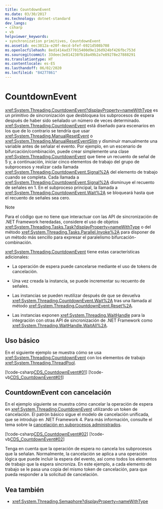 ```yaml
---
title: CountdownEvent
ms.date: 03/30/2017
ms.technology: dotnet-standard
dev_langs:
- csharp
- vb
helpviewer_keywords:
- synchronization primitives, CountdownEvent
ms.assetid: eec3812a-e20f-4ecd-bfef-6921d508b708
ms.openlocfilehash: 8ed1414ad377015400d9e126d924bf426fbc753d
ms.sourcegitcommit: 33deec3e814238fb18a49b2a7e89278e27888291
ms.translationtype: HT
ms.contentlocale: es-ES
ms.lasthandoff: 06/02/2020
ms.locfileid: "84277861"
---
```

# <a name="countdownevent"></a>CountdownEvent
<xref:System.Threading.CountdownEvent?displayProperty=nameWithType> es un primitivo de sincronización que desbloquea los subprocesos de espera después de haber sido señalado un número de veces determinado. <xref:System.Threading.CountdownEvent> está diseñado para escenarios en los que de lo contrario se tendría que usar <xref:System.Threading.ManualResetEvent> o <xref:System.Threading.ManualResetEventSlim> y disminuir manualmente una variable antes de señalar el evento. Por ejemplo, en un escenario de bifurcación/combinación, puede crear simplemente una clase <xref:System.Threading.CountdownEvent> que tiene un recuento de señal de 5 y, a continuación, iniciar cinco elementos de trabajo del grupo de subprocesos y realizar cada llamada <xref:System.Threading.CountdownEvent.Signal%2A> del elemento de trabajo cuando se completa. Cada llamada a <xref:System.Threading.CountdownEvent.Signal%2A> disminuye el recuento de señales en 1. En el subproceso principal, la llamada a <xref:System.Threading.CountdownEvent.Wait%2A> se bloqueará hasta que el recuento de señales sea cero.  
  
> [!NOTE]
> Para el código que no tiene que interactuar con las API de sincronización de .NET Framework heredadas, considere el uso de objetos <xref:System.Threading.Tasks.Task?displayProperty=nameWithType> o del método <xref:System.Threading.Tasks.Parallel.Invoke%2A> para disponer de un método más sencillo para expresar el paralelismo bifurcación-combinación.  
  
 <xref:System.Threading.CountdownEvent> tiene estas características adicionales:  
  
- La operación de espera puede cancelarse mediante el uso de tokens de cancelación.  
  
- Una vez creada la instancia, se puede incrementar su recuento de señales.  
  
- Las instancias se pueden reutilizar después de que se devuelva <xref:System.Threading.CountdownEvent.Wait%2A> tras una llamada al método <xref:System.Threading.CountdownEvent.Reset%2A>.  
  
- Las instancias exponen <xref:System.Threading.WaitHandle> para la integración con otras API de sincronización de .NET Framework como <xref:System.Threading.WaitHandle.WaitAll%2A>.  
  
## <a name="basic-usage"></a>Uso básico  
 En el siguiente ejemplo se muestra cómo se usa <xref:System.Threading.CountdownEvent> con los elementos de trabajo <xref:System.Threading.ThreadPool>.  
  
 [!code-csharp[CDS_CountdownEvent#01](../../../samples/snippets/csharp/VS_Snippets_Misc/cds_countdownevent/cs/countdownevent.cs#01)]
 [!code-vb[CDS_CountdownEvent#01](../../../samples/snippets/visualbasic/VS_Snippets_Misc/cds_countdownevent/vb/module1.vb#01)]  
  
## <a name="countdownevent-with-cancellation"></a>CountdownEvent con cancelación  
 En el ejemplo siguiente se muestra cómo cancelar la operación de espera en <xref:System.Threading.CountdownEvent> utilizando un token de cancelación. El patrón básico sigue el modelo de cancelación unificada, que se introdujo en .NET Framework 4. Para más información, consulte el tema sobre la [cancelación en subprocesos administrados](cancellation-in-managed-threads.md).  
  
 [!code-csharp[CDS_CountdownEvent#02](../../../samples/snippets/csharp/VS_Snippets_Misc/cds_countdownevent/cs/countdownevent.cs#02)]
 [!code-vb[CDS_CountdownEvent#02](../../../samples/snippets/visualbasic/VS_Snippets_Misc/cds_countdownevent/vb/canceleventwait.vb#02)]  
  
 Tenga en cuenta que la operación de espera no cancela los subprocesos que la señalan. Normalmente, la cancelación se aplica a una operación lógica que puede incluir la espera del evento, así como todos los elementos de trabajo que la espera sincroniza. En este ejemplo, a cada elemento de trabajo se le pasa una copia del mismo token de cancelación, para que pueda responder a la solicitud de cancelación.  
  
## <a name="see-also"></a>Vea también

- <xref:System.Threading.Semaphore?displayProperty=nameWithType>
